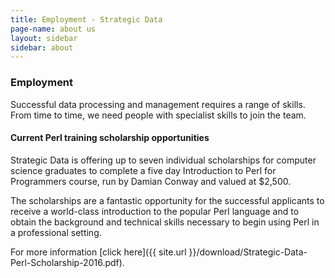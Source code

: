 ```yaml
---
title: Employment - Strategic Data
page-name: about us
layout: sidebar
sidebar: about
---
```

### Employment

Successful data processing and management requires a range of skills. From time
to time, we need people with specialist skills to join the team.

#### Current Perl training scholarship opportunities

Strategic Data is offering up to seven individual scholarships for computer science graduates to complete a five day Introduction to Perl for Programmers course, run by Damian Conway and valued at $2,500.

The scholarships are a fantastic opportunity for the successful applicants to receive a world-class introduction to the popular Perl language and to obtain the background and technical skills necessary to begin using Perl in a professional setting.

For more information [click here]({{ site.url }}/download/Strategic-Data-Perl-Scholarship-2016.pdf).
